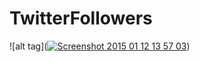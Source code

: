 # TwitterFollowers

![alt tag](<a href='http://postimg.org/image/3z28mqzel/' target='_blank'><img src='http://s30.postimg.org/3z28mqzel/Screenshot_2015_01_12_13_57_03.jpg' border='0' alt="Screenshot 2015 01 12 13 57 03" /></a>)
